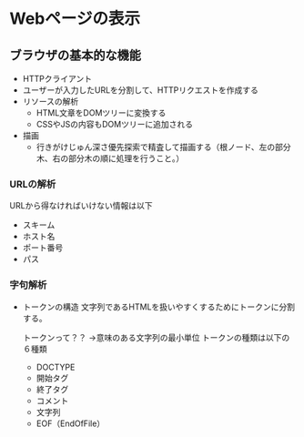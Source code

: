 # Webページの表示
## ブラウザの基本的な機能
- HTTPクライアント
- ユーザーが入力したURLを分割して、HTTPリクエストを作成する
- リソースの解析
    - HTML文章をDOMツリーに変換する
    - CSSやJSの内容もDOMツリーに追加される
- 描画
    - 行きがけじゅん深さ優先探索で精査して描画する（根ノード、左の部分木、右の部分木の順に処理を行うこと。）
    
### URLの解析
URLから得なければいけない情報は以下
- スキーム
- ホスト名
- ポート番号
- パス

### 字句解析
- トークンの構造
    文字列であるHTMLを扱いやすくするためにトークンに分割する。
    
    
    トークンって？？
    →意味のある文字列の最小単位
    トークンの種類は以下の６種類
    - DOCTYPE
    - 開始タグ
    - 終了タグ
    - コメント
    - 文字列
    - EOF（EndOfFile）
    
    

